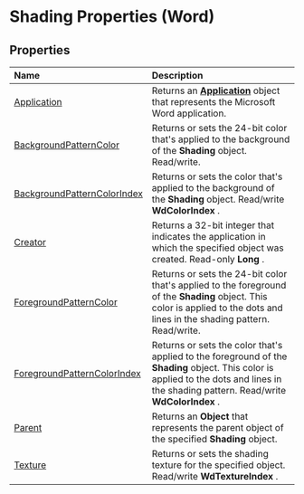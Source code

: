 
# Shading Properties (Word)

## Properties



|**Name**|**Description**|
|:-----|:-----|
|[Application](6ea6c343-d0e0-fad5-af97-7c444178add6.md)|Returns an  **[Application](d1cf6f8f-4e88-bf01-93b4-90a83f79cb44.md)** object that represents the Microsoft Word application.|
|[BackgroundPatternColor](0d78f926-0fe6-aa37-bd39-c7233a5bf3e8.md)|Returns or sets the 24-bit color that's applied to the background of the  **Shading** object. Read/write.|
|[BackgroundPatternColorIndex](47e78b6a-4519-3b8a-9d26-39ead1019d43.md)|Returns or sets the color that's applied to the background of the  **Shading** object. Read/write **WdColorIndex** .|
|[Creator](e9986a66-a8e9-04ff-d1e1-dfb4872483d4.md)|Returns a 32-bit integer that indicates the application in which the specified object was created. Read-only  **Long** .|
|[ForegroundPatternColor](2d8337e1-df14-8397-a59f-742fd03b0c4f.md)|Returns or sets the 24-bit color that's applied to the foreground of the  **Shading** object. This color is applied to the dots and lines in the shading pattern. Read/write.|
|[ForegroundPatternColorIndex](9a6e7647-b034-7ae3-55ca-9d0e1956b76f.md)|Returns or sets the color that's applied to the foreground of the  **Shading** object. This color is applied to the dots and lines in the shading pattern. Read/write **WdColorIndex** .|
|[Parent](1e4fc130-9f2c-161f-80c4-41dc7e047ed1.md)|Returns an  **Object** that represents the parent object of the specified **Shading** object.|
|[Texture](97fac431-4e0a-fd92-9845-47ee99196a78.md)|Returns or sets the shading texture for the specified object. Read/write  **WdTextureIndex** .|
